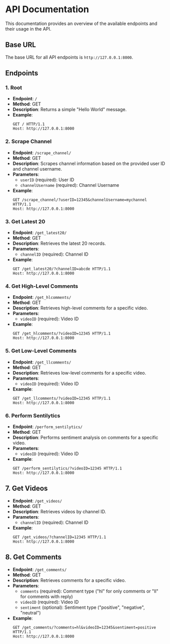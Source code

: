 # API Documentation

This documentation provides an overview of the available endpoints and their usage in the API.

## Base URL

The base URL for all API endpoints is `http://127.0.0.1:8000`.

## Endpoints

### 1. Root

- **Endpoint**: `/`
- **Method**: GET
- **Description**: Returns a simple "Hello World" message.
- **Example**:
    ```http
    GET / HTTP/1.1
    Host: http://127.0.0.1:8000
    ```

### 2. Scrape Channel

- **Endpoint**: `/scrape_channel/`
- **Method**: GET
- **Description**: Scrapes channel information based on the provided user ID and channel username.
- **Parameters**:
    - `userID` (required): User ID
    - `channelUsername` (required): Channel Username
- **Example**:
    ```http
    GET /scrape_channel/?userID=12345&channelUsername=mychannel HTTP/1.1
    Host: http://127.0.0.1:8000
    ```

### 3. Get Latest 20

- **Endpoint**: `/get_latest20/`
- **Method**: GET
- **Description**: Retrieves the latest 20 records.
- **Parameters**:
    - `channelID` (required): Channel ID
- **Example**:
    ```http
    GET /get_latest20/?channelID=abcde HTTP/1.1
    Host: http://127.0.0.1:8000
    ```

### 4. Get High-Level Comments

- **Endpoint**: `/get_hlcomments/`
- **Method**: GET
- **Description**: Retrieves high-level comments for a specific video.
- **Parameters**:
    - `videoID` (required): Video ID
- **Example**:
    ```http
    GET /get_hlcomments/?videoID=12345 HTTP/1.1
    Host: http://127.0.0.1:8000
    ```

### 5. Get Low-Level Comments

- **Endpoint**: `/get_llcomments/`
- **Method**: GET
- **Description**: Retrieves low-level comments for a specific video.
- **Parameters**:
    - `videoID` (required): Video ID
- **Example**:
    ```http
    GET /get_llcomments/?videoID=12345 HTTP/1.1
    Host: http://127.0.0.1:8000
    ```

### 6. Perform Sentilytics

- **Endpoint**: `/perform_sentilytics/`
- **Method**: GET
- **Description**: Performs sentiment analysis on comments for a specific video.
- **Parameters**:
    - `videoID` (required): Video ID
- **Example**:
    ```http
    GET /perform_sentilytics/?videoID=12345 HTTP/1.1
    Host: http://127.0.0.1:8000
    ```
## 7. Get Videos

- **Endpoint**: `/get_videos/`
- **Method**: GET
- **Description**: Retrieves videos by channel ID.
- **Parameters**:
    - `channelID` (required): Channel ID
- **Example**:
    ```http
    GET /get_videos/?channelID=12345 HTTP/1.1
    Host: http://127.0.0.1:8000
    ```

## 8. Get Comments

- **Endpoint**: `/get_comments/`
- **Method**: GET
- **Description**: Retrieves comments for a specific video.
- **Parameters**:
    - `comments` (required): Comment type ("hl" for only comments or "ll" for comments with reply)
    - `videoID` (required): Video ID
    - `sentiment` (optional): Sentiment type ("positive", "negative", "neutral")
- **Example**:
    ```http
    GET /get_comments/?comments=hl&videoID=12345&sentiment=positive HTTP/1.1
    Host: http://127.0.0.1:8000
    ```
